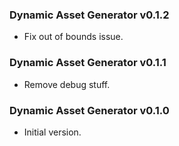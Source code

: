 ### Dynamic Asset Generator v0.1.2

- Fix out of bounds issue.

### Dynamic Asset Generator v0.1.1

- Remove debug stuff.

### Dynamic Asset Generator v0.1.0

- Initial version.
